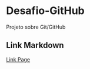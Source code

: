# Desafio-GitHub
Projeto sobre Git/GitHub
## Link Markdown
[Link Page](https://www.markdownguide.org/)
